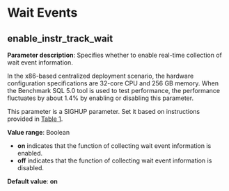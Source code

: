 # Wait Events<a name="EN-US_TOPIC_0289900098"></a>

## enable\_instr\_track\_wait<a name="en-us_topic_0283137742_en-us_topic_0237124755_section983311682019"></a>

**Parameter description**: Specifies whether to enable real-time collection of wait event information.

In the x86-based centralized deployment scenario, the hardware configuration specifications are 32-core CPU and 256 GB memory. When the Benchmark SQL 5.0 tool is used to test performance, the performance fluctuates by about 1.4% by enabling or disabling this parameter.

This parameter is a SIGHUP parameter. Set it based on instructions provided in [Table 1](resetting-parameters.md#en-us_topic_0283137176_en-us_topic_0237121562_en-us_topic_0059777490_t91a6f212010f4503b24d7943aed6d846).

**Value range**: Boolean

-   **on**  indicates that the function of collecting wait event information is enabled.
-   **off**  indicates that the function of collecting wait event information is disabled.

**Default value**:  **on**
